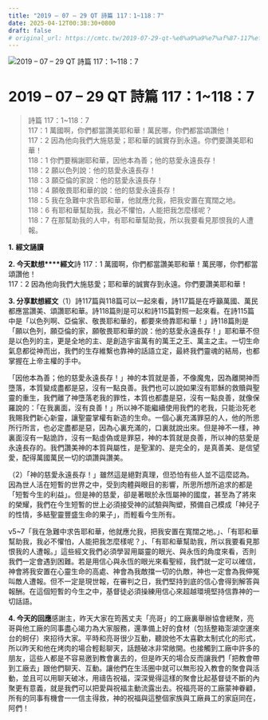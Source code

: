 ```yaml
---
title: "2019 – 07 – 29 QT 詩篇 117：1~118：7"
date: 2025-04-12T00:38:30+0800
draft: false
# original_url: https://cmtc.tw/2019-07-29-qt-%e8%a9%a9%e7%af%87-117%ef%bc%9a1118%ef%bc%9a7
---
```


![2019 – 07 – 29 QT 詩篇 117：1~118：7](/images/qt.jpg   "2019 – 07 – 29 QT 詩篇 117：1~118：7")

# 2019 – 07 – 29 QT 詩篇 117：1~118：7

> 詩篇 117：1~118：7  
> 117：1 萬國啊，你們都當讚美耶和華！萬民哪，你們都當頌讚他！  
> 117：2 因為他向我們大施慈愛；耶和華的誠實存到永遠。你們要讚美耶和華！  
> 118：1 你們要稱謝耶和華，因他本為善；他的慈愛永遠長存！  
> 118：2 願以色列說：他的慈愛永遠長存！  
> 118：3 願亞倫的家說：他的慈愛永遠長存！  
> 118：4 願敬畏耶和華的說：他的慈愛永遠長存！  
> 118：5 我在急難中求告耶和華，他就應允我，把我安置在寬闊之地。  
> 118：6 有耶和華幫助我，我必不懼怕，人能把我怎麼樣呢？  
> 118：7 在那幫助我的人中，有耶和華幫助我，所以我要看見那恨我的人遭報。

**1.** **經文誦讀**

**2. 今天默想****經文**詩 117：1 萬國啊，你們都當讚美耶和華！萬民哪，你們都當頌讚他！  
117：2 因為他向我們大施慈愛；耶和華的誠實存到永遠。你們要讚美耶和華！

**3. 分享默想經文**（1）詩117篇與118篇可以一起來看，詩117篇是在呼籲萬國、萬民都應當讚美、頌讚耶和華。詩118篇則是可以和詩115篇對照一起來看。在詩115篇中是「以色列啊、亞倫家、敬畏耶和華的，都要來倚靠耶和華！」詩118篇則是「願以色列，願亞倫的家，願敬畏耶和華的說：他的慈愛永遠長存！」耶和華不但是以色列的主，更是全地的主、是創造宇宙萬有的萬王之王、萬主之主。一切生命氣息都從神而出，我們的生存維繫也靠神的話語立定，最終我們靈魂的結局，也都掌握在上帝主權的手中。

「因他本為善；他的慈愛永遠長存！」神的本質就是善，不像魔鬼，因為離開神而墮落，本質變成盡都是惡，沒有一點良善。我們也可以說如果沒有耶穌的救贖與聖靈的重生，我們離了神墮落老我的罪性，本質也都盡是惡，沒有一點良善，就像保羅說的：「在我裏面，沒有良善！」所以神不能繼續使用我們的老我，只能治死老我賜我們新心新靈，讓聖靈掌權有新造的生命。一個心裏充滿罪惡的人，他的所思所行所言，也必定盡都是惡，因為心裏充滿的，口裏就說出來。但是神不一樣，神裏面沒有一點詭詐，沒有一點虛偽或是罪惡，神的本質就是良善，所以神的慈愛是永遠長存的。我們讚美神的本質與屬性，是聖潔的、是完全的，是真善美、是信望愛，配得萬國萬民一切的頌讚與讚美。

（2）「神的慈愛永遠長存！」雖然這是絕對真理，但恐怕有些人並不這麼認為。因為世人活在短暫的世界之中，受到肉體與眼目的影響，所思所想所追求的都是「短暫今生的利益」。但是神的慈愛，卻是著眼於永恆屬神的國度，甚至為了將來的榮耀，我們在今生短暫的世上必須接受神的試驗與陶塑，預備自己模成「神兒子的性情，多結聖靈豐盛生命的果子」，而輕看今生所有。

v5~7「我在急難中求告耶和華，他就應允我，把我安置在寬闊之地。」、「有耶和華幫助我，我必不懼怕，人能把我怎麼樣呢？」、「有耶和華幫助我，所以我要看見那恨我的人遭報。」這些經文我們必須學習用屬靈的眼光、與永恆的角度來看，否則我們一定會遇到困難。若是用信心與永恆的眼光來看聖經，我們就一定可以確信，神會將我安置在心靈生命的高處、神會為我敵擋一切的仇敵，神也一定會為我伸冤叫敵人遭報。但不一定是現世報，在審判之日，我們堅持到底的信心會得到解答與報酬。在這個短暫的今生之中，基督徒必須操練用信心來超越環境堅持信靠神的一切話語。

**4. 今天的回應**感謝主，昨天大家在筠茜丈夫「亮哥」的工廠裏舉辦協會總聚，亮哥與他工廠的同事盡心竭力為大家服務，還準備上好的食材（包括整箱澎湖空運來台的蚵仔）來招待大家。平時和亮哥很少互動，聽說他不太喜歡太制式化的形式，所以昨天和他在烤肉的場合輕鬆聊天，話題破冰非常敞開。也接觸到工廠中許多的朋友，這些人都是不容易邀到教會裏去的，但是昨天的場合反而讓我們「把教會帶到工廠去」跟他們聊天、互動。讓他們在生活圈中就可以無形投入教會的聚會與活動，並且可以用聊天破冰，用禱告祝福，深深覺得這樣的聚會比起基督徒不斷的內聚更有意義，就是我們可以把愛與祝福主動流露出去。祝福亮哥的工廠蒙神眷顧，所有的同事有機會一一信主得救，神的祝福與這整個家族與工廠員工的家庭同在，阿們！